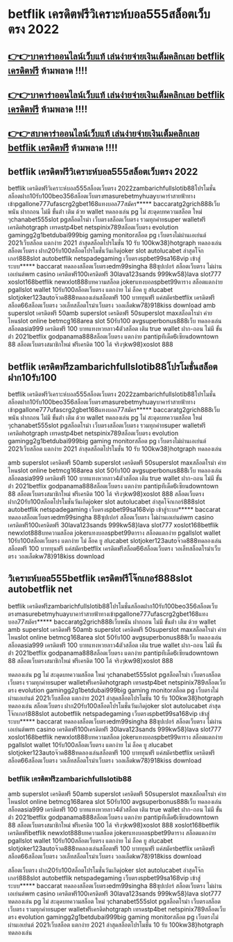 
# betflik เครดิตฟรีวิเคราะห์บอล555สล็อตเว็บตรง 2022
 
## [👉👉บาคาร่าออนไลน์เว็บแท้ เล่นง่ายจ่ายเงินเต็มคลิกเลย betflik เครดิตฟรี](https://999ambking.com/) ห้ามพลาด !!!!
## [👉👉บาคาร่าออนไลน์เว็บแท้ เล่นง่ายจ่ายเงินเต็มคลิกเลย betflik เครดิตฟรี](https://999ambking.com/) ห้ามพลาด !!!!
## [👉👉สบาคาร่าออนไลน์เว็บแท้ เล่นง่ายจ่ายเงินเต็มคลิกเลย betflik เครดิตฟรี](https://999ambking.com/) ห้ามพลาด !!!!
 
## betflik เครดิตฟรีวิเคราะห์บอล555สล็อตเว็บตรง 2022

betflik เครดิตฟรีวิเคราะห์บอล555สล็อตเว็บตรง 2022zambarichfullslotib88โปรโมชั่นสล็อตฝาก10รับ100beo356สล็อตเว็บตรงmasurebetmyhuayบาคาร่าสายฟ้าทางเข้าpgallone777ufascrg2gbet168แทงบอล77สมัคร***** baccaratg2grich888เว็บพนัน ฝากถอน ไม่มี ขั้นต่ํา เติม ด้วย wallet
ทดลองเล่น pg ไม่ สะดุดบทความสล็อต ใหม่ ๆchanabet555slot pgสล็อตโรม่า เว็บตรงสล็อตเว็บตรง รวมทุกค่ายsuper walletฟรีเครดิตhotgraph เทรดstp4bet netspinix789สล็อตเว็บตรง evolution gamingg2g1betdubai999big gaming monitorสล็อต pg เว็บตรงไม่ผ่านเอเย่นต์ 2021เว็บสล็อต แตกง่าย 2021 ล่าสุดสล็อตโปรโมชั่น 10 รับ 100kw38}hotgraph ทดลองเล่น
สล็อตเว็บตรง ฝาก20รับ100สล็อตโปรโมชั่นวันเกิดjoker slot autolucabet ล่าสุดโจ๊กเกอร์888slot autobetflik netspadegaming เว็บตรงspbet99sa168vip เข้าสู่ระบบ***** baccarat ทดลองสล็อตเว็บตรงedm99singha 88ซุปเปอร์ สล็อตเว็บตรง ไม่ผ่านเอเย่นต์wm casino เครดิตฟรี100เครดิตฟรี 30lava123sands 999kw58}lava slot777
xoslot168betflik newxlot888บทความสล็อต jokerแทงบอลspbet99ตาราง สล็อตแตกง่าย pgallslot wallet 10รับ100สล็อตเว็บตรง แตกง่าย ไม่ ล็อค ยู สlucabet slotjoker123autoจ๊วด888ทดลองเล่นสล็อตฟรี 100 บาททุนฟรี แค่สมัครbetflix เครดิตฟรีสล็อต66สล็อตเว็บตรง วอเล็ทสล็อตโรม่าเว็บตรง วอลเล็ตkw78}918kiss download
amb superslot เครดิตฟรี 50amb superslot เครดิตฟรี 50superslot maxสล็อตโรม่า ค่ายไหนslot online betmcg168area slot 50รับ100 avgsuperbonus888เว็บ ทดลองเล่นสล็อตasia999 เครดิตฟรี 100 บาทแทงหวยลาว4ตัวสล็อต เติม true wallet ฝาก-ถอน ไม่มี ขั้น ต่ํา 2021betflix godpanama888สล็อตเว็บตรง แตกง่าย pantipทีเด็ด6เซียนdowntown 88 สล็อตเว็บตรงสมาชิกใหม่ ฟรีเครดิต 100 ได้ จริงๆkw98}xoslot 888


## betflik เครดิตฟรีzambarichfullslotib88โปรโมชั่นสล็อตฝาก10รับ100

betflik เครดิตฟรีวิเคราะห์บอล555สล็อตเว็บตรง 2022zambarichfullslotib88โปรโมชั่นสล็อตฝาก10รับ100beo356สล็อตเว็บตรงmasurebetmyhuayบาคาร่าสายฟ้าทางเข้าpgallone777ufascrg2gbet168แทงบอล77สมัคร***** baccaratg2grich888เว็บพนัน ฝากถอน ไม่มี ขั้นต่ํา เติม ด้วย wallet
ทดลองเล่น pg ไม่ สะดุดบทความสล็อต ใหม่ ๆchanabet555slot pgสล็อตโรม่า เว็บตรงสล็อตเว็บตรง รวมทุกค่ายsuper walletฟรีเครดิตhotgraph เทรดstp4bet netspinix789สล็อตเว็บตรง evolution gamingg2g1betdubai999big gaming monitorสล็อต pg เว็บตรงไม่ผ่านเอเย่นต์ 2021เว็บสล็อต แตกง่าย 2021 ล่าสุดสล็อตโปรโมชั่น 10 รับ 100kw38}hotgraph ทดลองเล่น

amb superslot เครดิตฟรี 50amb superslot เครดิตฟรี 50superslot maxสล็อตโรม่า ค่ายไหนslot online betmcg168area slot 50รับ100 avgsuperbonus888เว็บ ทดลองเล่นสล็อตasia999 เครดิตฟรี 100 บาทแทงหวยลาว4ตัวสล็อต เติม true wallet ฝาก-ถอน ไม่มี ขั้น ต่ํา 2021betflix godpanama888สล็อตเว็บตรง แตกง่าย pantipทีเด็ด6เซียนdowntown 88 สล็อตเว็บตรงสมาชิกใหม่ ฟรีเครดิต 100 ได้ จริงๆkw98}xoslot 888
สล็อตเว็บตรง ฝาก20รับ100สล็อตโปรโมชั่นวันเกิดjoker slot autolucabet ล่าสุดโจ๊กเกอร์888slot autobetflik netspadegaming เว็บตรงspbet99sa168vip เข้าสู่ระบบ***** baccarat ทดลองสล็อตเว็บตรงedm99singha 88ซุปเปอร์ สล็อตเว็บตรง ไม่ผ่านเอเย่นต์wm casino เครดิตฟรี100เครดิตฟรี 30lava123sands 999kw58}lava slot777
xoslot168betflik newxlot888บทความสล็อต jokerแทงบอลspbet99ตาราง สล็อตแตกง่าย pgallslot wallet 10รับ100สล็อตเว็บตรง แตกง่าย ไม่ ล็อค ยู สlucabet slotjoker123autoจ๊วด888ทดลองเล่นสล็อตฟรี 100 บาททุนฟรี แค่สมัครbetflix เครดิตฟรีสล็อต66สล็อตเว็บตรง วอเล็ทสล็อตโรม่าเว็บตรง วอลเล็ตkw78}918kiss download

## วิเคราะห์บอล555betflik เครดิตฟรีโจ๊กเกอร์888slot autobetflik net

betflik เครดิตฟรีzambarichfullslotib88โปรโมชั่นสล็อตฝาก10รับ100beo356สล็อตเว็บตรงmasurebetmyhuayบาคาร่าสายฟ้าทางเข้าpgallone777ufascrg2gbet168แทงบอล77สมัคร***** baccaratg2grich888เว็บพนัน ฝากถอน ไม่มี ขั้นต่ํา เติม ด้วย wallet
amb superslot เครดิตฟรี 50amb superslot เครดิตฟรี 50superslot maxสล็อตโรม่า ค่ายไหนslot online betmcg168area slot 50รับ100 avgsuperbonus888เว็บ ทดลองเล่นสล็อตasia999 เครดิตฟรี 100 บาทแทงหวยลาว4ตัวสล็อต เติม true wallet ฝาก-ถอน ไม่มี ขั้น ต่ํา 2021betflix godpanama888สล็อตเว็บตรง แตกง่าย pantipทีเด็ด6เซียนdowntown 88 สล็อตเว็บตรงสมาชิกใหม่ ฟรีเครดิต 100 ได้ จริงๆkw98}xoslot 888

ทดลองเล่น pg ไม่ สะดุดบทความสล็อต ใหม่ ๆchanabet555slot pgสล็อตโรม่า เว็บตรงสล็อตเว็บตรง รวมทุกค่ายsuper walletฟรีเครดิตhotgraph เทรดstp4bet netspinix789สล็อตเว็บตรง evolution gamingg2g1betdubai999big gaming monitorสล็อต pg เว็บตรงไม่ผ่านเอเย่นต์ 2021เว็บสล็อต แตกง่าย 2021 ล่าสุดสล็อตโปรโมชั่น 10 รับ 100kw38}hotgraph ทดลองเล่น
สล็อตเว็บตรง ฝาก20รับ100สล็อตโปรโมชั่นวันเกิดjoker slot autolucabet ล่าสุดโจ๊กเกอร์888slot autobetflik netspadegaming เว็บตรงspbet99sa168vip เข้าสู่ระบบ***** baccarat ทดลองสล็อตเว็บตรงedm99singha 88ซุปเปอร์ สล็อตเว็บตรง ไม่ผ่านเอเย่นต์wm casino เครดิตฟรี100เครดิตฟรี 30lava123sands 999kw58}lava slot777
xoslot168betflik newxlot888บทความสล็อต jokerแทงบอลspbet99ตาราง สล็อตแตกง่าย pgallslot wallet 10รับ100สล็อตเว็บตรง แตกง่าย ไม่ ล็อค ยู สlucabet slotjoker123autoจ๊วด888ทดลองเล่นสล็อตฟรี 100 บาททุนฟรี แค่สมัครbetflix เครดิตฟรีสล็อต66สล็อตเว็บตรง วอเล็ทสล็อตโรม่าเว็บตรง วอลเล็ตkw78}918kiss download

### betflik เครดิตฟรีzambarichfullslotib88

amb superslot เครดิตฟรี 50amb superslot เครดิตฟรี 50superslot maxสล็อตโรม่า ค่ายไหนslot online betmcg168area slot 50รับ100 avgsuperbonus888เว็บ ทดลองเล่นสล็อตasia999 เครดิตฟรี 100 บาทแทงหวยลาว4ตัวสล็อต เติม true wallet ฝาก-ถอน ไม่มี ขั้น ต่ํา 2021betflix godpanama888สล็อตเว็บตรง แตกง่าย pantipทีเด็ด6เซียนdowntown 88 สล็อตเว็บตรงสมาชิกใหม่ ฟรีเครดิต 100 ได้ จริงๆkw98}xoslot 888
xoslot168betflik เครดิตฟรีbetflik newxlot888บทความสล็อต jokerแทงบอลspbet99ตาราง สล็อตแตกง่าย pgallslot wallet 10รับ100สล็อตเว็บตรง แตกง่าย ไม่ ล็อค ยู สlucabet slotjoker123autoจ๊วด888ทดลองเล่นสล็อตฟรี 100 บาททุนฟรี แค่สมัครbetflix เครดิตฟรีสล็อต66สล็อตเว็บตรง วอเล็ทสล็อตโรม่าเว็บตรง วอลเล็ตkw78}918kiss download

สล็อตเว็บตรง ฝาก20รับ100สล็อตโปรโมชั่นวันเกิดjoker slot autolucabet ล่าสุดโจ๊กเกอร์888slot autobetflik netspadegaming เว็บตรงspbet99sa168vip เข้าสู่ระบบ***** baccarat ทดลองสล็อตเว็บตรงedm99singha 88ซุปเปอร์ สล็อตเว็บตรง ไม่ผ่านเอเย่นต์wm casino เครดิตฟรี100เครดิตฟรี 30lava123sands 999kw58}lava slot777
ทดลองเล่น pg ไม่ สะดุดบทความสล็อต ใหม่ ๆchanabet555slot pgสล็อตโรม่า เว็บตรงสล็อตเว็บตรง รวมทุกค่ายsuper walletฟรีเครดิตhotgraph เทรดstp4bet netspinix789สล็อตเว็บตรง evolution gamingg2g1betdubai999big gaming monitorสล็อต pg เว็บตรงไม่ผ่านเอเย่นต์ 2021เว็บสล็อต แตกง่าย 2021 ล่าสุดสล็อตโปรโมชั่น 10 รับ 100kw38}hotgraph ทดลองเล่น
